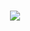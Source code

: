<h1 align="center">
<img src="https://readme-typing-svg.herokuapp.com/?font=Righteous&size=35&center=true&vCenter=true&width=500&height=70&duration=4000&lines=+Projeto+EmbarcaTech+2024+🤖;Exercícios" />
</h1>
